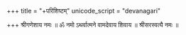 +++
title = "+परिशिष्टम्"
unicode_script = "devanagari"

+++
श्रीगणेशाय नमः ॥ ॐ नमो ऽथर्वात्मने वामदेवाय शिवाय ॥ श्रीसरस्वत्यै नमः ॥


